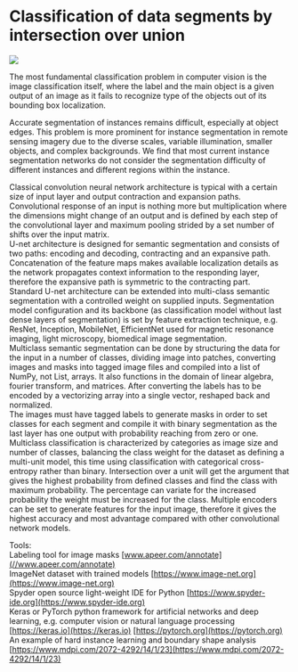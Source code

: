 # **Classification of data segments by intersection over union**

![](https://images.prismic.io/syntia/6df8f3e9-cc2c-4313-bebf-889e7a0f7393_14-00023-g002.png?auto=compress,format)

The most fundamental classification problem in computer vision is the image classification itself, where the label and the main object is a given output of an image as it fails to recognize type of the objects out of its bounding box localization.

Accurate segmentation of instances remains difficult, especially at object edges. This problem is more prominent for instance segmentation in remote sensing imagery due to the diverse scales, variable illumination, smaller objects, and complex backgrounds. We find that most current instance segmentation networks do not consider the segmentation difficulty of different instances and different regions within the instance.

Classical convolution neural network architecture is typical with a certain size of input layer and output contraction and expansion paths. Convolutional response of an input is nothing more but multiplication where the dimensions might change of an output and is defined by each step of the convolutional layer and maximum pooling strided by a set number of shifts over the input matrix.  
U-net architecture is designed for semantic segmentation and consists of two paths: encoding and decoding, contracting and an expansive path. Concatenation of the feature maps makes available localization details as the network propagates context information to the responding layer, therefore the expansive path is symmetric to the contracting part.  
Standard U-net architecture can be extended into multi-class semantic segmentation with a controlled weight on supplied inputs. Segmentation model configuration and its backbone (as classification model without last dense layers of segmentation) is set by feature extraction technique, e.g. ResNet, Inception, MobileNet, EfficientNet used for magnetic resonance imaging, light microscopy, biomedical image segmentation.  
Multiclass semantic segmentation can be done by structuring the data for the input in a number of classes, dividing image into patches, converting images and masks into tagged image files and compiled into a list of NumPy, not List, arrays. It also functions in the domain of linear algebra, fourier transform, and matrices. After converting the labels has to be encoded by a vectorizing array into a single vector, reshaped back and normalized.  
The images must have tagged labels to generate masks in order to set classes for each segment and compile it with binary segmentation as the last layer has one output with probability reaching from zero or one.  
Multiclass classification is characterized by categories as image size and number of classes, balancing the class weight for the dataset as defining a multi-unit model, this time using classification with categorical cross-entropy rather than binary. Intersection over a unit will get the argument that gives the highest probability from defined classes and find the class with maximum probability. The percentage can variate for the increased probability the weight must be increased for the class. Multiple encoders can be set to generate features for the input image, therefore it gives the highest accuracy and most advantage compared with other convolutional network models.

Tools:  
Labeling tool for image masks [www.apeer.com/annotate](//www.apeer.com/annotate)  
ImageNet dataset with trained models [https://www.image-net.org](https://www.image-net.org)  
Spyder open source light-weight IDE for Python [https://www.spyder-ide.org](https://www.spyder-ide.org)  
Keras or PyTorch python framework for artificial networks and deep learning, e.g. computer vision or natural language processing [https://keras.io](https://keras.io) [https://pytorch.org](https://pytorch.org) An example of hard instance learning and boundary shape analysis [https://www.mdpi.com/2072-4292/14/1/23](https://www.mdpi.com/2072-4292/14/1/23)